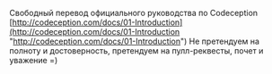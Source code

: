 Свободный перевод официального руководства по Codeception [http://codeception.com/docs/01-Introduction](http://codeception.com/docs/01-Introduction "http://codeception.com/docs/01-Introduction") Не претендуем на полноту и достоверность, претендуем на пулл-реквесты, почет и уважение =)
